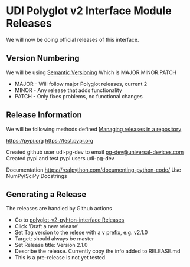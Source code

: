 # UDI Polyglot v2 Interface Module Releases

We will now be doing official releases of this interface.

## Version Numbering

We will be using [Semantic Versioning](https://semver.org/) Which is MAJOR.MINOR.PATCH
- MAJOR - Will follow major Polyglot releases, current 2
- MINOR - Any release that adds functionality
- PATCH - Only fixes problems, no functional changes

## Release Information

We will be following methods defined [Managing releases in a repository
](https://help.github.com/en/github/administering-a-repository/managing-releases-in-a-repository)

https://pypi.org
https://test.pypi.org

Created github user udi-pg-dev to email pg-dev@universal-devices.com
Created pypi and test pypi users udi-pg-dev

Documentation
https://realpython.com/documenting-python-code/
Use NumPy/SciPy Docstrings

## Generating a Release

The releases are handled by Github actions
- Go to [polyglot-v2-pyhton-interface Releases](https://github.com/UniversalDevicesInc/polyglot-v2-python-interface/releases)
- Click 'Draft a new release'
- Set Tag version to the relese with a v prefix, e.g. v2.1.0
- Target: should always be master
- Set Release title: Version 2.1.0
- Describe the release.  Currently copy the info added to RELEASE.md
- This is a pre-release is not yet tested.
